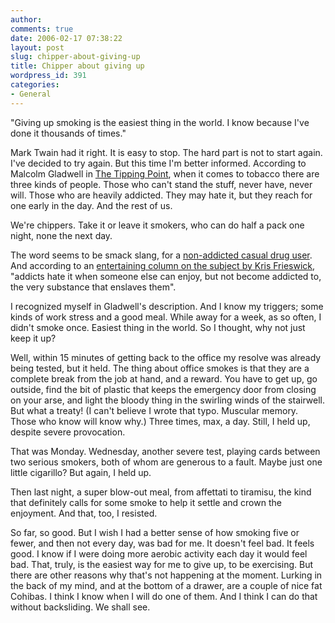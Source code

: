 ```yaml
---
author:
comments: true
date: 2006-02-17 07:38:22
layout: post
slug: chipper-about-giving-up
title: Chipper about giving up
wordpress_id: 391
categories:
- General
---
```


"Giving up smoking is the easiest thing in the world. I know because I've done it thousands of times."

Mark Twain had it right. It is easy to stop. The hard part is not to start again. I've decided to try again. But this time I'm better informed. According to Malcolm Gladwell in [The Tipping Point](http://www.amazon.com/exec/obidos/redirect?tag=ws%26link_code=xm2%26camp=2025%26creative=165953%26path=http://www.amazon.com/gp/redirect.html%253fASIN=0316346624%2526tag=ws%2526lcode=xm2%2526cID=2025%2526ccmID=165953%2526location=/o/ASIN/0316346624%25253FSubscriptionId=02ZH6J1W0649DTNS6002), when it comes to tobacco there are three kinds of people. Those who can't stand the stuff, never have, never will. Those who are heavily addicted. They may hate it, but they reach for one early in the day. And the rest of us.

We're chippers. Take it or leave it smokers, who can do half a pack one night, none the next day.

The word seems to be smack slang, for a [non-addicted casual drug user](http://www.heroinaddiction2.com/heroin-information.htm). And according to an [entertaining column on the subject by Kris Frieswick](http://www.bostonphoenix.com/archive/features/00/04/27/OUT_THERE.html), "addicts hate it when someone else can enjoy, but not become addicted to, the very substance that enslaves them".

I recognized myself in Gladwell's description. And I know my triggers; some kinds of work stress and a good meal. While away for a week, as so often, I didn't smoke once. Easiest thing in the world. So I thought, why not just keep it up? 

Well, within 15 minutes of getting back to the office my resolve was already being tested, but it held. The thing about office smokes is that they are a complete break from the job at hand, and a reward. You have to get up, go outside, find the bit of plastic that keeps the emergency door from closing on your arse, and light the bloody thing in the swirling winds of the stairwell. But what a treaty! (I can't believe I wrote that typo. Muscular memory. Those who know will know why.) Three times, max, a day. Still, I held up, despite severe provocation.

That was Monday. Wednesday, another severe test, playing cards between two serious smokers, both of whom are generous to a fault. Maybe just one little cigarillo? But again, I held up.

Then last night, a super blow-out meal, from affettati to tiramisu, the kind that definitely calls for some smoke to help it settle and crown the enjoyment. And that, too, I resisted.

So far, so good. But I wish I had a better sense of how smoking five or fewer, and then not every day, was bad for me. It doesn't feel bad. It feels good. I know if I were doing more aerobic activity each day it would feel bad. That, truly, is the easiest way for me to give up, to be exercising. But there are other reasons why that's not happening at the moment. Lurking in the back of my mind, and at the bottom of a drawer, are a couple of nice fat Cohibas. I think I know when I will do one of them. And I think I can do that without backsliding. We shall see.
